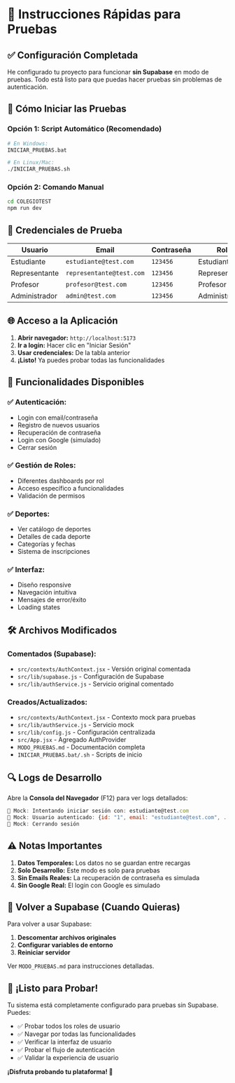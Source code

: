 # 🚀 Instrucciones Rápidas para Pruebas

## ✅ Configuración Completada

He configurado tu proyecto para funcionar **sin Supabase** en modo de pruebas. Todo está listo para que puedas hacer pruebas sin problemas de autenticación.

## 🎯 Cómo Iniciar las Pruebas

### **Opción 1: Script Automático (Recomendado)**

```bash
# En Windows:
INICIAR_PRUEBAS.bat

# En Linux/Mac:
./INICIAR_PRUEBAS.sh
```

### **Opción 2: Comando Manual**

```bash
cd COLEGIOTEST
npm run dev
```

## 🔑 Credenciales de Prueba

| Usuario       | Email                    | Contraseña | Rol           |
| ------------- | ------------------------ | ---------- | ------------- |
| Estudiante    | `estudiante@test.com`    | `123456`   | Estudiante    |
| Representante | `representante@test.com` | `123456`   | Representante |
| Profesor      | `profesor@test.com`      | `123456`   | Profesor      |
| Administrador | `admin@test.com`         | `123456`   | Administrador |

## 🌐 Acceso a la Aplicación

1. **Abrir navegador:** `http://localhost:5173`
2. **Ir a login:** Hacer clic en "Iniciar Sesión"
3. **Usar credenciales:** De la tabla anterior
4. **¡Listo!** Ya puedes probar todas las funcionalidades

## 🔧 Funcionalidades Disponibles

### ✅ **Autenticación:**

- Login con email/contraseña
- Registro de nuevos usuarios
- Recuperación de contraseña
- Login con Google (simulado)
- Cerrar sesión

### ✅ **Gestión de Roles:**

- Diferentes dashboards por rol
- Acceso específico a funcionalidades
- Validación de permisos

### ✅ **Deportes:**

- Ver catálogo de deportes
- Detalles de cada deporte
- Categorías y fechas
- Sistema de inscripciones

### ✅ **Interfaz:**

- Diseño responsive
- Navegación intuitiva
- Mensajes de error/éxito
- Loading states

## 🛠️ Archivos Modificados

### **Comentados (Supabase):**

- `src/contexts/AuthContext.jsx` - Versión original comentada
- `src/lib/supabase.js` - Configuración de Supabase
- `src/lib/authService.js` - Servicio original comentado

### **Creados/Actualizados:**

- `src/contexts/AuthContext.jsx` - Contexto mock para pruebas
- `src/lib/authService.js` - Servicio mock
- `src/lib/config.js` - Configuración centralizada
- `src/App.jsx` - Agregado AuthProvider
- `MODO_PRUEBAS.md` - Documentación completa
- `INICIAR_PRUEBAS.bat/.sh` - Scripts de inicio

## 🔍 Logs de Desarrollo

Abre la **Consola del Navegador** (F12) para ver logs detallados:

```javascript
🔧 Mock: Intentando iniciar sesión con: estudiante@test.com
🔧 Mock: Usuario autenticado: {id: "1", email: "estudiante@test.com", ...}
🔧 Mock: Cerrando sesión
```

## ⚠️ Notas Importantes

1. **Datos Temporales:** Los datos no se guardan entre recargas
2. **Solo Desarrollo:** Este modo es solo para pruebas
3. **Sin Emails Reales:** La recuperación de contraseña es simulada
4. **Sin Google Real:** El login con Google es simulado

## 🔄 Volver a Supabase (Cuando Quieras)

Para volver a usar Supabase:

1. **Descomentar archivos originales**
2. **Configurar variables de entorno**
3. **Reiniciar servidor**

Ver `MODO_PRUEBAS.md` para instrucciones detalladas.

## 🎉 ¡Listo para Probar!

Tu sistema está completamente configurado para pruebas sin Supabase. Puedes:

- ✅ Probar todos los roles de usuario
- ✅ Navegar por todas las funcionalidades
- ✅ Verificar la interfaz de usuario
- ✅ Probar el flujo de autenticación
- ✅ Validar la experiencia de usuario

**¡Disfruta probando tu plataforma! 🚀**


